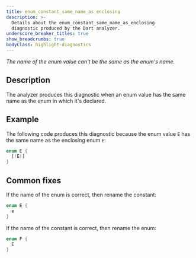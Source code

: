 ```yaml
---
title: enum_constant_same_name_as_enclosing
description: >-
  Details about the enum_constant_same_name_as_enclosing
  diagnostic produced by the Dart analyzer.
underscore_breaker_titles: true
show_breadcrumbs: true
bodyClass: highlight-diagnostics
---
```


_The name of the enum value can't be the same as the enum's name._

## Description

The analyzer produces this diagnostic when an enum value has the same name
as the enum in which it's declared.

## Example

The following code produces this diagnostic because the enum value `E` has
the same name as the enclosing enum `E`:

```dart
enum E {
  [!E!]
}
```

## Common fixes

If the name of the enum is correct, then rename the constant:

```dart
enum E {
  e
}
```

If the name of the constant is correct, then rename the enum:

```dart
enum F {
  E
}
```
